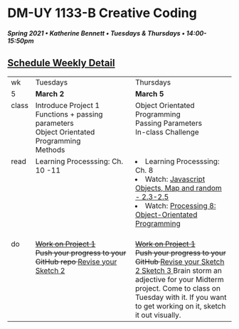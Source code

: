 # DM-UY 1133-B Creative Coding
##### Spring 2021 • Katherine Bennett • Tuesdays & Thursdays • 14:00-15:50pm 

## [Schedule Weekly Detail](Calendar.md) 

<table>
<tr>
<td>wk</td>
<td>Tuesdays </td>
<td>Thursdays </td>
</tr>
<!-- dates -->
<tr>
  <td valign="top">5</td>
  <td valign="top" width="48%"><strong>March 2</strong></td>
  <td valign="top" width="48%"><strong>March 5</strong></td>
</tr>
<!-- class -->
<tr>
	<td valign="top">class</td>
	<!-- day Tues -->
<td valign="top" width="48%">
  Introduce Project 1<br>
  Functions + passing parameters <br>
  Object Orientated Programming <br>
  Methods<br>
</td>
	<!-- day Thurs -->
	<td valign="top" width="48%">
		Object Orientated Programming <br>
  Passing Parameters <br>
  In-class Challenge <br>
		</td>
<!-- homework -->
<tr>
  <td valign="top">read</td>
  	<!-- day Tues -->
  	<td valign="top"> 
	Learning Processsing: Ch. 10 -11
	</td>
  	<!-- day Thurs -->
  	<td valign="top"> 
  	 <li>Learning Processsing: Ch. 8 </li>
    <li> Watch: <a href="https://www.youtube.com/playlist?list=PLRqwX-V7Uu6Zy51Q-x9tMWIv9cueOFTFA">Javascript Objects, Map and random - 2.3-2.5</a></li>
    <li> Watch: <a href="https://www.youtube.com/user/shiffman/playlists?view=50&sort=dd&shelf_id=2"> Processing 8: Object-Orientated Programming </a> </li><br>
  	</td>
 </tr>
 <!-- do -->
<tr>
  <td valign = "top">do</td>
	<!-- day Tues -->
 	<td valign = "top"> 
 		<a href = "Project_1.md"> <strike> Work on Project 1 </strike></a> <br>
 		<strike> Push your progress to your GitHub repo </strike>
    <a href = "Sketch_2.md"> Revise your Sketch 2 </a>
 	</td>
  	<!-- day Thurs -->
  	<td valign = "top">
		<strike><a href = "Project_1.md"> Work on Project 1 </a> <br> </strike>
		<strike> Push your progress to your GitHub </strike>
    <a href = "Sketch_2.md"> Revise your Sketch 2 </a>
    <a href = "Sketch_3.md"> Sketch 3 </a>
    Brain storm an adjective for your Midterm project. Come to class on Tuesday with it. If you want to get working on it, sketch it out visually.
  	</td> 	
</tr>
</table>
